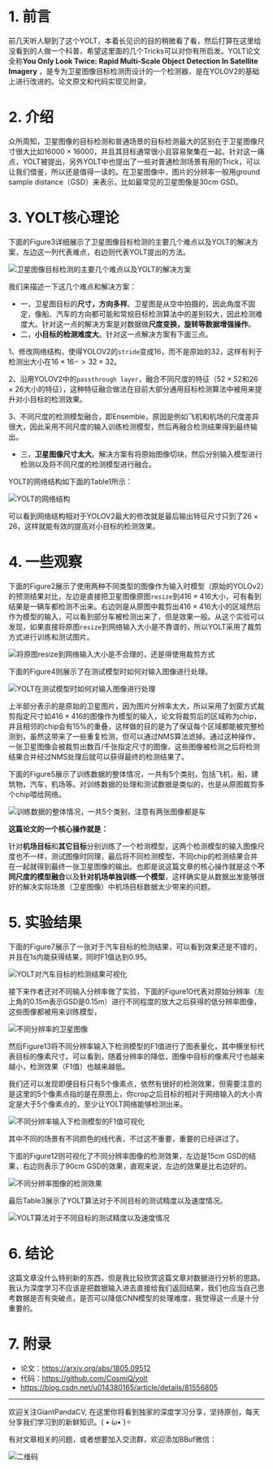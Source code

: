 # 1. 前言
前几天听人聊到了这个YOLT，本着长见识的目的稍微看了看，然后打算在这里给没看到的人做一个科普，希望这里面的几个Tricks可以对你有所启发。YOLT论文全称**You Only Look Twice: Rapid Multi-Scale Object Detection In Satellite Imagery** ，是专为卫星图像目标检测而设计的一个检测器，是在YOLOV2的基础上进行改进的。论文原文和代码实现见附录。

# 2. 介绍
众所周知，卫星图像的目标检测和普通场景的目标检测最大的区别在于卫星图像尺寸很大比如$16000\times 16000$，并且其目标通常很小且容易聚集在一起。针对这一痛点，YOLT被提出，另外YOLT中也提出了一些对普通检测场景有用的Trick，可以让我们借鉴，所以还是值得一读的。在卫星图像中，图片的分辨率一般用ground sample distance（GSD）来表示，比如最常见的卫星图像是30cm GSD。

# 3. YOLT核心理论
下面的Figure3详细展示了卫星图像目标检测的主要几个难点以及YOLT的解决方案，左边这一列代表难点，右边则代表YOLT提出的方法。

![卫星图像目标检测的主要几个难点以及YOLT的解决方案](https://img-blog.csdnimg.cn/20200425215713730.png?x-oss-process=image/watermark,type_ZmFuZ3poZW5naGVpdGk,shadow_10,text_aHR0cHM6Ly9ibG9nLmNzZG4ubmV0L2p1c3Rfc29ydA==,size_16,color_FFFFFF,t_70)

我们来描述一下这几个难点和解决方案：

- 一，卫星图目标的**尺寸，方向多样**。卫星图是从空中拍摄的，因此角度不固定，像船、汽车的方向都可能和常规目标检测算法中的差别较大，因此检测难度大。针对这一点的解决方案是对数据做**尺度变换，旋转等数据增强操作**。
- 二，**小目标的检测难度大**。针对这一点解决方案有下面三点。


1、修改网络结构，使得YOLOV2的`stride`变成$16$，而不是原始的$32$，这样有利于检测出大小在$16\times 16 -> 32\times 32$。

2、沿用YOLOV2中的`passthrough layer`，融合不同尺度的特征（$52\times 52$和$26\times 26$大小的特征），这种特征融合做法在目前大部分通用目标检测算法中被用来提升对小目标的检测效果。

3、不同尺度的检测模型融合，即Ensemble，原因是例如飞机和机场的尺度差异很大，因此采用不同尺度的输入训练检测模型，然后再融合检测结果得到最终输出。


- 三，**卫星图像尺寸太大**。解决方案有将原始图像切块，然后分别输入模型进行检测以及将不同尺度的检测模型进行融合。

YOLT的网络结构如下面的Table1所示：

![YOLT的网络结构](https://img-blog.csdnimg.cn/20200425222034890.png?x-oss-process=image/watermark,type_ZmFuZ3poZW5naGVpdGk,shadow_10,text_aHR0cHM6Ly9ibG9nLmNzZG4ubmV0L2p1c3Rfc29ydA==,size_16,color_FFFFFF,t_70)

可以看到网络结构相对于YOLOV2最大的修改就是最后输出特征尺寸只到了$26\times 26$，这样就能有效的提高对小目标的检测效果。

# 4. 一些观察
下面的Figure2展示了使用两种不同类型的图像作为输入时模型（原始的YOLOv2）的预测结果对比，左边是直接把卫星图像原图`resize`到$416\times 416$大小，可有看到结果是一辆车都检测不出来。右边则是从原图中裁剪出$416\times 416$大小的区域然后作为模型的输入，可以看到部分车被检测出来了，但是效果一般。从这个实验可以发现，如果直接将原图`resize`到网络输入大小是不靠谱的，所以YOLT采用了裁剪方式进行训练和测试图片。

![将原图resize到网络输入大小是不合理的，还是得使用裁剪方式](https://img-blog.csdnimg.cn/20200425222547919.png?x-oss-process=image/watermark,type_ZmFuZ3poZW5naGVpdGk,shadow_10,text_aHR0cHM6Ly9ibG9nLmNzZG4ubmV0L2p1c3Rfc29ydA==,size_16,color_FFFFFF,t_70)

下面的Figure4则展示了在测试模型时如何对输入图像进行处理。

![YOLT在测试模型时如何对输入图像进行处理](https://img-blog.csdnimg.cn/20200425222731314.png?x-oss-process=image/watermark,type_ZmFuZ3poZW5naGVpdGk,shadow_10,text_aHR0cHM6Ly9ibG9nLmNzZG4ubmV0L2p1c3Rfc29ydA==,size_16,color_FFFFFF,t_70)

上半部分表示的是原始的卫星图片，因为图片分辨率太大，所以采用了划窗方式裁剪指定尺寸如$416\times 416$的图像作为模型的输入，论文将裁剪后的区域称为chip，并且相邻的chip会有15%的重叠，这样做的目的是为了保证每个区域都能被完整检测到，虽然这带来了一些重复检测，但可以通过NMS算法滤掉。通过这种操作，一张卫星图像会被裁剪出数百/千张指定尺寸的图像，这些图像被检测之后将检测结果合并经过NMS处理后就可以获得最终的检测结果了。

下面的Figure5展示了训练数据的整体情况，一共有$5$个类别，包括飞机，船，建筑物，汽车，机场等。对训练数据的处理和测试数据是类似的，也是从原图裁剪多个chip喂给网络。

![训练数据的整体情况，一共5个类别，注意有两张图像都是车](https://img-blog.csdnimg.cn/20200425223519532.png?x-oss-process=image/watermark,type_ZmFuZ3poZW5naGVpdGk,shadow_10,text_aHR0cHM6Ly9ibG9nLmNzZG4ubmV0L2p1c3Rfc29ydA==,size_16,color_FFFFFF,t_70)

**这篇论文的一个核心操作就是：**

针对**机场目标**和**其它目标**分别训练了一个检测模型，这两个检测模型的输入图像尺度也不一样，测试图像时同理，最后将不同检测模型、不同chip的检测结果合并在一起就得到最终一张卫星图像的输出。也即是说这篇文章的核心操作就是这个**不同尺度的模型融合**以及**针对机场单独训练一个模型**，这样确实是从数据出发能够很好的解决实际场景（卫星图像）中机场目标数据太少带来的问题。


# 5. 实验结果
下面的Figure7展示了一张对于汽车目标的检测结果，可以看到效果还是不错的，并且在$1s$内能获得结果，同时F1值达到0.95。

![YOLT对汽车目标的检测结果可视化](https://img-blog.csdnimg.cn/20200425224638734.png?x-oss-process=image/watermark,type_ZmFuZ3poZW5naGVpdGk,shadow_10,text_aHR0cHM6Ly9ibG9nLmNzZG4ubmV0L2p1c3Rfc29ydA==,size_16,color_FFFFFF,t_70)


接下来作者还对不同输入分辨率做了实验，下面的Figure10代表对原始分辨率（左上角的0.15m表示GSD是0.15m）进行不同程度的放大之后获得的低分辨率图像，这些图像都被用来训练模型，

![不同分辨率的卫星图像](https://img-blog.csdnimg.cn/20200425225050247.png?x-oss-process=image/watermark,type_ZmFuZ3poZW5naGVpdGk,shadow_10,text_aHR0cHM6Ly9ibG9nLmNzZG4ubmV0L2p1c3Rfc29ydA==,size_16,color_FFFFFF,t_70)

然后Figure13将不同分辨率输入下检测模型的F1值进行了图表量化，其中横坐标代表目标的像素尺寸。可以看到，随着分辨率的降低，图像中目标的像素尺寸也越来越小，检测效果（F1值）也越来越低。

我们还可以发现即便目标只有$5$个像素点，依然有很好的检测效果，但需要注意的是这里的$5$个像素点指的是在原图上，你crop之后目标的相对于网络输入的大小肯定是大于$5$个像素点的，至少让YOLT网络能够检测出来。

![不同分辨率输入下检测模型的F1值可视化](https://img-blog.csdnimg.cn/20200425225536116.png?x-oss-process=image/watermark,type_ZmFuZ3poZW5naGVpdGk,shadow_10,text_aHR0cHM6Ly9ibG9nLmNzZG4ubmV0L2p1c3Rfc29ydA==,size_16,color_FFFFFF,t_70)

其中不同的场景有不同颜色的线代表，不过这不重要，重要的已经讲过了。

下面的Figure12则可视化了不同分辨率图像的检测效果，左边是15cm GSD的结果，右边则表示了90cm GSD的效果，直观来说，左边的效果是比右边好的。

![不同分辨率图像的检测效果](https://img-blog.csdnimg.cn/20200425225853494.png?x-oss-process=image/watermark,type_ZmFuZ3poZW5naGVpdGk,shadow_10,text_aHR0cHM6Ly9ibG9nLmNzZG4ubmV0L2p1c3Rfc29ydA==,size_16,color_FFFFFF,t_70)

最后Table3展示了YOLT算法对于不同目标的测试精度以及速度情况。


![YOLT算法对于不同目标的测试精度以及速度情况](https://img-blog.csdnimg.cn/20200425230044329.png?x-oss-process=image/watermark,type_ZmFuZ3poZW5naGVpdGk,shadow_10,text_aHR0cHM6Ly9ibG9nLmNzZG4ubmV0L2p1c3Rfc29ydA==,size_16,color_FFFFFF,t_70)


# 6. 结论
这篇文章没什么特别新的东西，但是我比较欣赏这篇文章对数据进行分析的思路。我认为深度学习不应该是把数据输入进去直接给我们返回结果，我们也应当自己思考数据是否有突破点，是否可以降低CNN模型的处理难度，我觉得这一点是十分重要的。

# 7. 附录

- 论文：https://arxiv.org/abs/1805.09512
- 代码：https://github.com/CosmiQ/yolt
- https://blog.csdn.net/u014380165/article/details/81556805

---------------------------------------------------------------------------

欢迎关注GiantPandaCV, 在这里你将看到独家的深度学习分享，坚持原创，每天分享我们学习到的新鲜知识。( • ̀ω•́ )✧

有对文章相关的问题，或者想要加入交流群，欢迎添加BBuf微信：

![二维码](https://img-blog.csdnimg.cn/20200110234905879.png?x-oss-process=image/watermark,type_ZmFuZ3poZW5naGVpdGk,shadow_10,text_aHR0cHM6Ly9ibG9nLmNzZG4ubmV0L2p1c3Rfc29ydA==,size_16,color_FFFFFF,t_70)